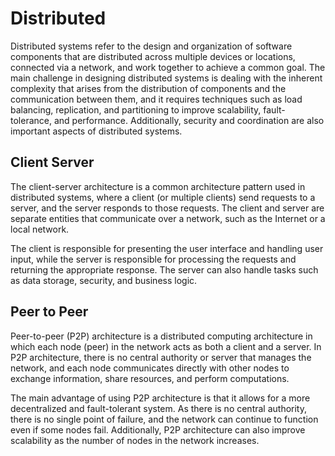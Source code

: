 # Distributed

Distributed systems refer to the design and organization of software components that are distributed across multiple devices or locations, connected via a network, and work together to achieve a common goal. The main challenge in designing distributed systems is dealing with the inherent complexity that arises from the distribution of components and the communication between them, and it requires techniques such as load balancing, replication, and partitioning to improve scalability, fault-tolerance, and performance. Additionally, security and coordination are also important aspects of distributed systems.

## Client Server

The client-server architecture is a common architecture pattern used in distributed systems, where a client (or multiple clients) send requests to a server, and the server responds to those requests. The client and server are separate entities that communicate over a network, such as the Internet or a local network.

The client is responsible for presenting the user interface and handling user input, while the server is responsible for processing the requests and returning the appropriate response. The server can also handle tasks such as data storage, security, and business logic.

## Peer to Peer

Peer-to-peer (P2P) architecture is a distributed computing architecture in which each node (peer) in the network acts as both a client and a server. In P2P architecture, there is no central authority or server that manages the network, and each node communicates directly with other nodes to exchange information, share resources, and perform computations.

The main advantage of using P2P architecture is that it allows for a more decentralized and fault-tolerant system. As there is no central authority, there is no single point of failure, and the network can continue to function even if some nodes fail. Additionally, P2P architecture can also improve scalability as the number of nodes in the network increases.